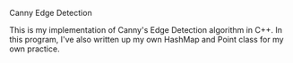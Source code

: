 Canny Edge Detection

This is my implementation of Canny's Edge Detection algorithm in C++. In this program, I've also written up my own HashMap and Point class for my own practice.